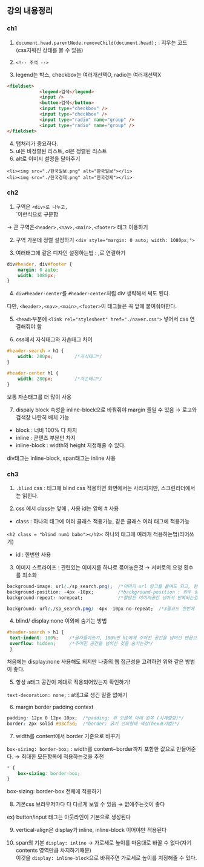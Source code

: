 ## 강의 내용정리

### ch1
1. `document.head.parentNode.removeChild(document.head);` : <head> 지우는 코드(css지워진 상태를 볼 수 있음)

2. `<!-- 주석 -->`
3. legend는 박스, checkbox는 여러개선택O, radio는 여러개선택X
```html
<fieldset>
            <legend>검색</legend>
            <input />
            <button>검색</button>
            <input type="checkbox" />
            <input type="checkbox" />
            <input type="radio" name="group" />
            <input type="radio" name="group" />
</fieldset>
```

4. 탭처리가 중요하다.
5. ul은 비정렬된 리스트, ol은 정렬된 리스트
6. alt로 이미지 설명을 달아주기
```
<li><img src="./한국일보.png" alt="한국일보"></li>
<li><img src="./한국경제.png" alt="한국경제"></li>
```

### ch2
1. 구역은 `<div>로 나누고, `<div id="header">`이런식으로 구분함

→ 큰 구역은`<header>,<nav>,<main>,<footer>` 태그 이용하기

2. 구역 가운데 정렬 설정하기
`<div style="margin: 0 auto; width: 1080px;">`

3. 여러태그에 같은 디자인 설정하는법 : ,로 연결하기
```css
div#header, div#footer {
    margin: 0 auto;
    width: 1080px;
}
```

4. `div#header-center`를 `#header-center`처럼 div 생략해서 써도 된다.

다만, `<header>,<nav>,<main>,<footer>`이 태그들은 꼭 앞에 붙여줘야한다.

5. `<head>`부분에 `<link rel="stylesheet" href="./naver.css">` 넣어서 css 연결해줘야 함

6. css에서 자식태그와 자손태그 차이
```css
#header-search > h1 {
    width: 280px;        /*자식태그*/
}

#header-center h1 {
    width: 280px;        /*자손태그*/
}
```
보통 자손태그를 더 많이 사용

7. dispaly block 속성을 inline-block으로 바꿔줘야 margin 줄일 수 있음 → 로고와 검색창 나란히 배치 가능

- block : 너비 100% 다 차지
- inline : 콘텐츠 부분만 차지
- inline-block : width와 height 지정해줄 수 있다.

div태그는 inline-block, span태그는 inline 사용

### ch3
1. `.blind` css : 태그에 blind css 적용하면 화면에서는 사라지지만, 스크린리더에서는 읽힌다.

2. css 에서 class는 앞에 . 사용 id는 앞에 # 사용
- class : 하나의 태그에 여러 클래스 적용가능, 같은 클래스 여러 태그에 적용가능

`<h2 class = "blind num1 babo"></h2>`: 하나의 태그에 여러개 적용하는법(띄어쓰기)
- id : 한번만 사용

3. 이미지 스트라이프 : 관련있는 이미지를 하나로 묶어놓은것 → 서버로의 요청 횟수를 최소화
```css
background-image: url(./sp_search.png);  /*이미지 url 링크를 붙여도 되고, 현재 이미지 파일이 있는 위치를 적어도 된다.*/
background-position: -4px -10px;         /*background-position : 좌우 상하; (좌-/우+ 상-/하+)*/
background-repeat: norepeat;             /*할당된 이미지공간 남아서 반복되는걸 막아줌*/

background: url(./sp_search.png) -4px -10px no-repeat;  /*3줄코드 한번에 압축해서도 사용가능*/
```

4. blind/ display:none 이외에 숨기는 방법
```css
#header-search > h1 {
 text-indent: 100%;    /*글자들여쓰기, 100%면 h1에게 주어진 공간을 넘어선 맨끝으로 간다*/
 overflow: hidden;     /*주어진 공간을 넘어선 것을 숨기는것*/
 }
```
처음에는 display:none 사용해도 되지만 나중의 웹 접근성을 고려하면 위와 같은 방법이 좋다.

5. 항상 a태그 공간이 제대로 적용되어있는지 확인하기!

`text-decoration: none;` : a태그로 생긴 밑줄 없애기

6. margin border padding context
```css
padding: 12px 0 12px 10px;  /*padding: 위 오른쪽 아래 왼쪽 (시계방향)*/
border: 2px solid #03cf5d;  /*border: 굵기 선의형태 색상(hex표기법)*/
```

7. width를 content에서 border 기준으로 바꾸기

`box-sizing: border-box;` : width를 content~border까지 포함한 값으로 만들어준다. → 최대한 모든항목에 적용하는것을 추천
```css
* {
    box-sizing: border-box;
}
```
box-sizing: border-box 전체에 적용하기

8. 기본css 브라우저마다 다 다르게 보일 수 있음 → 없애주는것이 좋다

ex) button/input 태그는 아웃라인이 기본으로 생성된다 

9. vertical-align은 display가 inline, inline-block 이어야만 적용된다

10. span의 기본 `display: inline` → 가로세로 높이를 마음대로 바꿀 수 없다(자기contents 영역만큼 차지하기때문)<br>
이것을 `display: inline-block`으로 바꿔주면 가로세로 높이를 지정해줄 수 있다.

